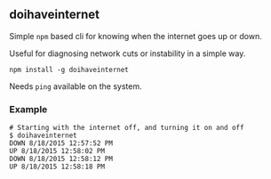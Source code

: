 ## doihaveinternet

Simple `npm` based cli for knowing when the internet goes up or down.

Useful for diagnosing network cuts or instability in a simple way.

```
npm install -g doihaveinternet
```

Needs `ping` available on the system.

### Example

```
# Starting with the internet off, and turning it on and off
$ doihaveinternet
DOWN 8/18/2015 12:57:52 PM
UP 8/18/2015 12:58:02 PM
DOWN 8/18/2015 12:58:12 PM
UP 8/18/2015 12:58:18 PM
```

